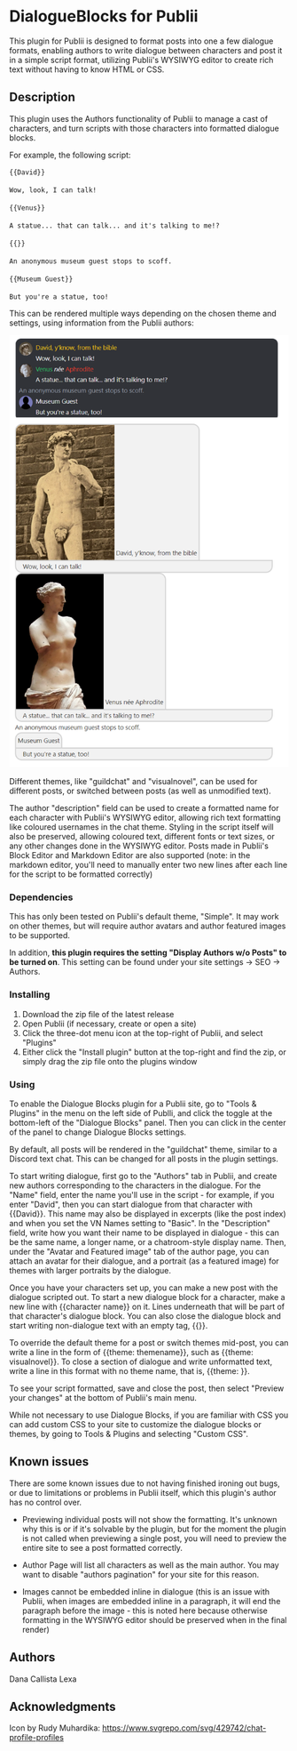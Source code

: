 # DialogueBlocks for Publii

This plugin for Publii is designed to format posts into one a few dialogue formats, enabling authors to write dialogue between characters and post it in a simple script format, utilizing Publii's WYSIWYG editor to create rich text without having to know HTML or CSS.

## Description

This plugin uses the Authors functionality of Publii to manage a cast of characters, and turn scripts with those characters into formatted dialogue blocks.

For example, the following script:

```
{{David}}

Wow, look, I can talk!

{{Venus}}

A statue... that can talk... and it's talking to me!?

{{}}

An anonymous museum guest stops to scoff.

{{Museum Guest}}

But you're a statue, too!
```

This can be rendered multiple ways depending on the chosen theme and settings, using information from the Publii authors:

![Two screenshots of the above dialogue, one rendered in a text chat similar to discord with avatars, and another in a visual novel style with larger character portraits above each piece of dialogue.](/dialoguesample.png)

Different themes, like "guildchat" and "visualnovel", can be used for different posts, or switched between posts (as well as unmodified text).

The author "description" field can be used to create a formatted name for each character with Publii's WYSIWYG editor, allowing rich text formatting like coloured usernames in the chat theme. Styling in the script itself will also be preserved, allowing coloured text, different fonts or text sizes, or any other changes done in the WYSIWYG editor. Posts made in Publii's Block Editor and Markdown Editor are also supported (note: in the markdown editor, you'll need to manually enter two new lines after each line for the script to be formatted correctly)

### Dependencies

This has only been tested on Publii's default theme, "Simple". It may work on other themes, but will require author avatars and author featured images to be supported.

In addition, **this plugin requires the setting "Display Authors w/o Posts" to be turned on**. This setting can be found under your site settings -> SEO -> Authors.

### Installing

1. Download the zip file of the latest release
2. Open Publii (if necessary, create or open a site)
3. Click the three-dot menu icon at the top-right of Publii, and select "Plugins"
4. Either click the "Install plugin" button at the top-right and find the zip, or simply drag the zip file onto the plugins window

### Using

To enable the Dialogue Blocks plugin for a Publii site, go to "Tools & Plugins" in the menu on the left side of Publli, and click the toggle at the bottom-left of the "Dialogue Blocks" panel. Then you can click in the center of the panel to change Dialogue Blocks settings.

By default, all posts will be rendered in the "guildchat" theme, similar to a Discord text chat. This can be changed for all posts in the plugin settings.

To start writing dialogue, first go to the "Authors" tab in Publii, and create new authors corresponding to the characters in the dialogue. For the "Name" field, enter the name you'll use in the script - for example, if you enter "David", then you can start dialogue from that character with {{David}}. This name may also be displayed in excerpts (like the post index) and when you set the VN Names setting to "Basic". In the "Description" field, write how you want their name to be displayed in dialogue - this can be the same name, a longer name, or a chatroom-style display name. Then, under the "Avatar and Featured image" tab of the author page, you can attach an avatar for their dialogue, and a portrait (as a featured image) for themes with larger portraits by the dialogue.

Once you have your characters set up, you can make a new post with the dialogue scripted out. To start a new dialogue block for a character, make a new line with {{character name}} on it. Lines underneath that will be part of that character's dialogue block. You can also close the dialogue block and start writing non-dialogue text with an empty tag, {{}}.

To override the default theme for a post or switch themes mid-post, you can write a line in the form of {{theme: themename}}, such as {{theme: visualnovel}}. To close a section of dialogue and write unformatted text, write a line in this format with no theme name, that is, {{theme: }}.

To see your script formatted, save and close the post, then select "Preview your changes" at the bottom of Publii's main menu.

While not necessary to use Dialogue Blocks, if you are familiar with CSS you can add custom CSS to your site to customize the dialogue blocks or themes, by going to Tools & Plugins and selecting "Custom CSS".

## Known issues

There are some known issues due to not having finished ironing out bugs, or due to limitations or problems in Publii itself, which this plugin's author has no control over.

* Previewing individual posts will not show the formatting. It's unknown why this is or if it's solvable by the plugin, but for the moment the plugin is not called when previewing a single post, you will need to preview the entire site to see a post formatted correctly.

* Author Page will list all characters as well as the main author. You may want to disable "authors pagination" for your site for this reason.

* Images cannot be embedded inline in dialogue (this is an issue with Publii, when images are embedded inline in a paragraph, it will end the paragraph before the image - this is noted here because otherwise formatting in the WYSIWYG editor should be preserved when in the final render)

## Authors

Dana Callista Lexa

## Acknowledgments

Icon by Rudy Muhardika: https://www.svgrepo.com/svg/429742/chat-profile-profiles